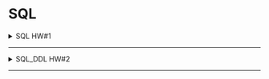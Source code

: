 # SQL

<details>

  <summary>SQL HW#1</summary>

 1. Вывести все поля и все строки.
 2. Вывести всех студентов в таблице
 3. Вывести только Id пользователей
 4. Вывести только имя пользователей
 5. Вывести только email пользователей
 6. Вывести имя и email пользователей
 7. Вывести id, имя, email и дату создания пользователей
 8. Вывести пользователей где password 12333
 9. Вывести пользователей которые были созданы 2021-03-26 00:00:00
 10. Вывести пользователей где в имени есть слово Анна
 11. Вывести пользователей где в имени в конце есть 8
 12. Вывести пользователей где в имени в есть буква а
 13. Вывести пользователей которые были созданы 2021-07-12 00:00:00
 14. Вывести пользователей которые были созданы 2021-07-12 00:00:00 и имеют пароль 1m313
 15. Вывести пользователей которые были созданы 2021-07-12 00:00:00 и у которых в имени есть слово Andrey
 16. Вывести пользователей которые были созданы 2021-07-12 00:00:00 и у которых в имени есть цифра 8
 17. Вывести пользователя у которых id равен 110
 18. Вывести пользователя у которых id равен 153
 19. Вывести пользователя у которых id больше 140
 20. Вывести пользователя у которых id меньше 130
 21. Вывести пользователя у которых id меньше 127 или больше 188
 22. Вывести пользователя у которых id меньше либо равно 137
 23. Вывести пользователя у которых id больше либо равно 137
 24. Вывести пользователя у которых id больше 180 но меньше 190
 25. Вывести пользователя у которых id между 180 и 190
 26. Вывести пользователей где password равен 12333, 1m313, 123313
 27. Вывести пользователей где created_on равен 2020-10-03 00:00:00, 2021-05-19 00:00:00, 2021-03-26 00:00:00
 28. Вывести минимальный id 
 29. Вывести максимальный.
 30. Вывести количество пользователей
 31. Вывести id пользователя, имя, дату создания пользователя. Отсортировать по порядку возрастания даты добавления пользоватлеля.
 32. Вывести id пользователя, имя, дату создания пользователя. Отсортировать по порядку убывания даты добавления пользоватлеля.


</details>

---

<details>

  <summary>SQL_DDL HW#2</summary>

### Первая часть.
### Таблица *employees*

:one: Создать таблицу employees
- id. serial,  primary key,
- employee_name. Varchar(50), not null
:two: Наполнить таблицу employee 70 строками.


### Таблица *salary*

:three: Создать таблицу salary
- id. Serial  primary key,
- monthly_salary. Int, not null
:four: Наполнить таблицу salary 15 строками:
- 1000
- 1100
- 1200
- 1300
- 1400
- 1500
- 1600
- 1700
- 1800
- 1900
- 2000
- 2100
- 2200
- 2300
- 2400
- 2500












### Таблица employee_salary

:five: Создать таблицу employee_salary
- id. Serial  primary key,
- employee_id. Int, not null, unique
- salary_id. Int, not null
:six: Наполнить таблицу employee_salary 40 строками:
- в 10 строк из 40 вставить несуществующие employee_id

id | employee_id | salary_id
1 | 3 | 7
2 | 1 | 4
3 | 5 | 9
4 | 40 | 13
5 | 23 | 4
6 | 11 | 2
7 | 52 | 10
8 | 15 | 13
9 | 26 | 4
10 | 16 | 1
11 | 33 | 7
... | ... | ...








### Таблица roles

:seven: Создать таблицу roles
- id. Serial  primary key,
- role_name. int, not null, unique
:eight: Поменять тип столба role_name с int на varchar(30)
:nine: Наполнить таблицу roles 20 строками:

id
role_name
1
Junior Python developer
2
Middle Python developer
3
Senior Python developer
4
Junior Java developer
5
Middle Java developer
6
Senior Java developer
7
Junior JavaScript developer
8
Middle JavaScript developer
9
Senior JavaScript developer
10
Junior Manual QA engineer
11
Middle Manual QA engineer
12
Senior Manual QA engineer
13
Project Manager
14
Designer
15
HR
16
CEO
17
Sales manager
18
Junior Automation QA engineer
19
Middle Automation QA engineer
20
Senior Automation QA engineer



### Таблица roles_employee

:one::zero: Создать таблицу roles_employee
- id. Serial  primary key,
- employee_id. Int, not null, unique (внешний ключ для таблицы employees, поле id)
- role_id. Int, not null (внешний ключ для таблицы roles, поле id)
:one::one: Наполнить таблицу roles_employee 40 строками:

id
employee_id
role_id
1
7
2
2
20
4
3
3
9
4
5
13
5
23
4
6
11
2
7
10
9
8
22
13
9
21
3
10
34
4
11
6
7
...
...
...





</details>

---